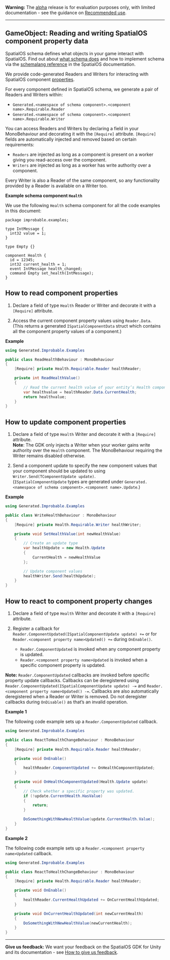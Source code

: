**Warning:** The [alpha](https://docs.improbable.io/reference/latest/shared/release-policy#maturity-stages) release is for evaluation purposes only, with limited documentation - see the guidance on [Recommended use](../../../README.md#recommended-use).

-----

## GameObject: Reading and writing SpatialOS component property data

SpatialOS schema defines what objects in your game interact with SpatialOS. Find out about [what schema does](https://docs.improbable.io/reference/latest/shared/glossary#schema) and how to implement schema via the [schemalang reference](https://docs.improbable.io/reference/latest/shared/schema/reference) in the SpatialOS documentation.

We provide code-generated Readers and Writers for interacting with SpatialOS component [properties](https://docs.improbable.io/reference/latest/shared/glossary#property). 

For every component defined in SpatialOS schema, we generate a pair of Readers and Writers within:

* `Generated.<namespace of schema component>.<component name>.Requirable.Reader`
* `Generated.<namespace of schema component>.<component name>.Requirable.Writer` 

You can access Readers and Writers by declaring a field in your MonoBehaviour and decorating it with the `[Require]` attribute. `[Require]` fields are automatically injected and removed based on certain requirements:

* `Readers` are injected as long as a component is present on a worker giving you read-access over the component.
* `Writers` are injected as long as a worker has write authority over a component.

Every Writer is also a Reader of the same component, so any functionality provided by a Reader is available on a Writer too.

**Example schema component `Health`**

We use the following `Health` schema component for all the code examples in this document:

```
package improbable.examples;

type IntMessage {
  int32 value = 1;
}

type Empty {}

component Health {
  id = 12345;
  int32 current_health = 1;
  event IntMessage health_changed;
  command Empty set_health(IntMessage);
}
```

## How to read component properties

1. Declare a field of type `Health` Reader or Writer and decorate it with a `[Require]` attribute. 

2. Access the current component property values using `Reader.Data`. 
</br>(This returns a generated `ISpatialComponentData` struct which contains all the component property values of a component.)

**Example**
```csharp
using Generated.Improbable.Examples

public class ReadHealthBehaviour : MonoBehaviour
{
    [Require] private Health.Requirable.Reader healthReader;

    private int ReadHealthValue()
    {
        // Read the current health value of your entity’s Health component.
        var healthvalue = healthReader.Data.CurrentHealth;
        return healthvalue;
    }
}
```

## How to update component properties

1. Declare a field of type `Health` Writer and decorate it with a `[Require]` attribute.
</br>**Note**: The GDK only injects a Writer when your worker gains write authority over the `Health` component. The MonoBehaviour requiring the Writer remains disabled otherwise.

2. Send a component update to specify the new component values that your component should be updated to using `Writer.Send(TComponentUpdate update)`.
</br>(`ISpatialComponentUpdate` types are generated under `Generated.<namespace of schema component>.<component name>.Update`.) 

**Example**
```csharp
using Generated.Improbable.Examples

public class WriteHealthBehaviour : MonoBehaviour
{
    [Require] private Health.Requirable.Writer healthWriter;

    private void SetHealthValue(int newHealthValue)
    {
        // Create an update type
        var healthUpdate = new Health.Update
        {
            CurrentHealth = newHealthValue
        };

        // Update component values
        healthWriter.Send(healthUpdate);
    }
}
```

## How to react to component property changes

1. Declare a field of type `Health` Writer and decorate it with a `[Require]` attribute. 

2. Register a callback for `Reader.ComponentUpdated(ISpatialComponentUpdate update) +=` or for `Reader.<component property name>Updated() +=` during `OnEnable()`.
    *  `Reader.ComponentUpdated` is invoked when any component property is updated.
    *  `Reader.<component property name>Updated` is invoked when a specific component property is updated.

**Note:** 
`Reader.ComponentUpdated` callbacks are invoked before specific property update callbacks. Callbacks can be deregistered using `Reader.ComponentUpdated(ISpatialComponentUpdate update) -=` and `Reader.<component property name>Updated() -=`. Callbacks are also automatically deregistered when a Reader or Writer is removed. Do not deregister callbacks during `OnDisable()` as that’s an invalid operation.

**Example 1**

The following code example sets up a `Reader.ComponentUpdated` callback.

```csharp
using Generated.Improbable.Examples

public class ReactToHealthChangeBehaviour : MonoBehaviour
{
    [Require] private Health.Requirable.Reader healthReader;

    private void OnEnable()
    {
        healthReader.ComponentUpdated += OnHealthComponentUpdated;
    }

    private void OnHealthComponentUpdated(Health.Update update)
    {
        // Check whether a specific property was updated.
        if (!update.CurrentHealth.HasValue)
        {
            return;
        }

        DoSomethingWithNewHealthValue(update.CurrentHealth.Value);
    }
}
```

**Example 2**

The following code example sets up a `Reader.<component property name>Updated` callback.

```csharp
using Generated.Improbable.Examples

public class ReactToHealthChangeBehaviour : MonoBehaviour
{
    [Require] private Health.Requirable.Reader healthReader;

    private void OnEnable()
    {
        healthReader.CurrentHealthUpdated += OnCurrentHealthUpdated;
    }

    private void OnCurrentHealthUpdated(int newCurrentHealth)
    {
        DoSomethingWithNewHealthValue(newCurrentHealth);
    }
}
```

----

**Give us feedback:** We want your feedback on the SpatialOS GDK for Unity and its documentation  - see [How to give us feedback](../../../README.md#give-us-feedback).